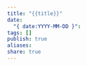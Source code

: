 ```yaml
---
title: "{{title}}"
date:
  "{ date:YYYY-MM-DD }":
tags: []
publish: true
aliases:
share: true
---
```

